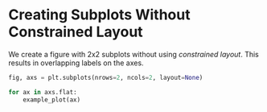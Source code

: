 # Creating Subplots Without Constrained Layout

We create a figure with 2x2 subplots without using _constrained layout_. This results in overlapping labels on the axes.

```python
fig, axs = plt.subplots(nrows=2, ncols=2, layout=None)

for ax in axs.flat:
    example_plot(ax)
```

